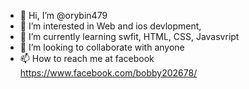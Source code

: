 - 👋 Hi, I’m @orybin479
- 👀 I’m interested in Web and ios devlopment, 
- 🌱 I’m currently learning swfit, HTML, CSS, Javasvript
- 💞️ I’m looking to collaborate with anyone 
- 📫 How to reach me at facebook https://www.facebook.com/bobby202678/ 

<!---
orybin479/orybin479 is a ✨ special ✨ repository because its `README.md` (this file) appears on your GitHub profile.
You can click the Preview link to take a look at your changes.
--->
